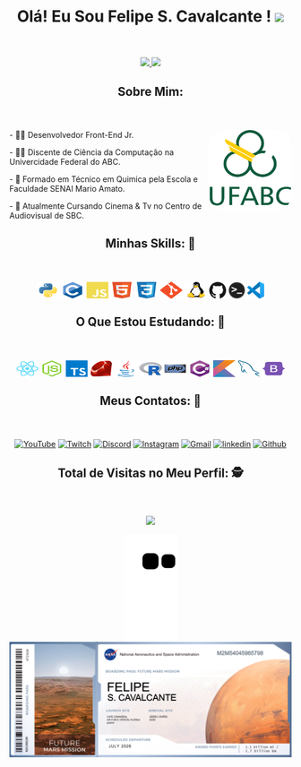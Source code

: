 <!DOCTYPE html>
<html>
 <body>
  <header>
   <h1 align="center">Olá! Eu Sou Felipe S. Cavalcante ! <img src="https://raw.githubusercontent.com/iampavangandhi/iampavangandhi/master/gifs/Hi.gif" width="30px"></h1>
  </header>

  <section align="center">
   <a href="https://github.com/felipsgami">
    <img height="180em" src="https://github-readme-stats.vercel.app/api?username=felipsgami&show_icons=true&theme=tokyonight&include_all_commits=true&count_private=true"/>
    <img height="180em" src="https://github-readme-stats.vercel.app/api/top-langs/?username=felipsgami&layout=compact&langs_count=10&theme=tokyonight"/>
   </a>
  </section>
 
  <section>
   <header>
    <h2 align="center">Sobre Mim:</h2>
   </header>
  <div style="display: inline_block"  >
   <img align="right" width="150" height="145" style="border-radius:30px;" src="foto.png?raw=true" />
   <p> - 👨‍💻 Desenvolvedor Front-End Jr.</p>
   <p> - 👨‍🎓 Discente de Ciência da Computação na Univercidade Federal do ABC. </p>
   <p> - 🧪 Formado em Técnico em Quimica pela Escola e Faculdade SENAI Mario Amato. </p>
   <p> - 🎥 Atualmente Cursando Cinema & Tv no Centro de Audiovisual de SBC. </p>
  </div>
  </section>

  <section>
   <header>
    <h2 align="center">Minhas Skills: 🧠</h2>
   </header>
  </section>
  <section align="center">
   <img align="center" title="Python" alt="Python" height="30" width="40" src="https://raw.githubusercontent.com/devicons/devicon/master/icons/python/python-original.svg">
   <img align="center" title="C" alt="C" height="30" width="40" src="https://raw.githubusercontent.com/devicons/devicon/master/icons/c/c-original.svg">
   <img align="center" title="Javascript" alt="Javascript" height="30" width="40" src="https://raw.githubusercontent.com/devicons/devicon/master/icons/javascript/javascript-plain.svg">
   <img align="center" title="HTML" alt="HTML" height="30" width="40" src="https://raw.githubusercontent.com/devicons/devicon/master/icons/html5/html5-original.svg">
   <img align="center" title="CSS" alt="CSS" height="30" width="40" src="https://raw.githubusercontent.com/devicons/devicon/master/icons/css3/css3-original.svg">
   <img align="center" title="Git" alt="Git" height="30" width="40" src="https://raw.githubusercontent.com/devicons/devicon/master/icons/git/git-original.svg">
   <img align="center" title="Linux" alt="linux" height="30" width="40" src="https://raw.githubusercontent.com/devicons/devicon/master/icons/linux/linux-original.svg">
   <img align="center" title="Github" alt="Github" height="30" width="30" src="https://raw.githubusercontent.com/github/explore/78df643247d429f6cc873026c0622819ad797942/topics/github/github.png">
   <img align="center" title="Terminal" alt="Terminal" height="30" width="30" src="https://raw.githubusercontent.com/github/explore/80688e429a7d4ef2fca1e82350fe8e3517d3494d/topics/terminal/terminal.png">
   <img align="center" title="VSCode" alt="VSCode" height="30" width="30" src="https://raw.githubusercontent.com/github/explore/80688e429a7d4ef2fca1e82350fe8e3517d3494d/topics/visual-studio-code/visual-studio-code.png">
  </section>

  <section>
   <header>
    <h2 align="center">O Que Estou Estudando: 📖</h2>
   </header>
  </section>
  <section align="center">
   <img align="center" title="React" alt="React" height="30" width="40" src="https://raw.githubusercontent.com/devicons/devicon/master/icons/react/react-original.svg">
   <img align="center" title="NodeJS" alt="NodeJS" height="30" width="40" src="https://raw.githubusercontent.com/devicons/devicon/master/icons/nodejs/nodejs-plain.svg">
   <img align="center" title="TypeScript" alt="TypeScript" height="30" width="40" src="https://raw.githubusercontent.com/devicons/devicon/master/icons/typescript/typescript-plain.svg">
   <img align="center" title="Ruby" alt="Ruby" height="30" width="40" src="https://raw.githubusercontent.com/devicons/devicon/master/icons/ruby/ruby-original.svg">
   <img align="center" title="Java" alt="Java" height="30" width="40" src="https://raw.githubusercontent.com/devicons/devicon/master/icons/java/java-original.svg">
   <img align="center" title="R" alt="R" height="30" width="40" src="https://raw.githubusercontent.com/devicons/devicon/master/icons/r/r-original.svg">
   <img align="center" title="PHP" alt="PHP" height="30" width="40" src="https://raw.githubusercontent.com/devicons/devicon/master/icons/php/php-original.svg">
   <img align="center" title="C#" alt="C#" height="30" width="40" src="https://raw.githubusercontent.com/devicons/devicon/master/icons/csharp/csharp-original.svg">
   <img align="center" title="Kotlin" alt="Kotlin" height="30" width="40" src="https://raw.githubusercontent.com/devicons/devicon/master/icons/kotlin/kotlin-original.svg">
   <img align="center" title="MySQL" alt="MySQL" height="30" width="40" src="https://raw.githubusercontent.com/devicons/devicon/master/icons/mysql/mysql-original.svg">
   <img align="center" title="Bootstrap" alt="Bootstrap" height="30" width="40" src="https://raw.githubusercontent.com/devicons/devicon/master/icons/bootstrap/bootstrap-plain.svg">
  </section>
  
  <section align="center">
   <header>
    <h2 align="center">Meus Contatos: 📱</h2>
   </header>
   <a href="https://www.youtube.com/" target="_blank"><img alt="YouTube" src="https://img.shields.io/badge/YouTube-FF0000?style=for-the-badge&logo=youtube&logoColor=white"></a>
   <a href="https://www.twitch.tv/" target="_blank"><img alt="Twitch" src="https://img.shields.io/badge/Twitch-9146FF?style=for-the-badge&logo=twitch&logoColor=white"></a>
   <a href="https://discord.gg/" target="_blank"><img alt="Discord" src="https://img.shields.io/badge/Discord-7289DA?style=for-the-badge&logo=discord&logoColor=white"></a> 
   <a href="https://www.instagram.com/Felipsgami"><img alt="Instagram" src="https://img.shields.io/badge/-Instagram-%23E4405F?style=for-the-badge&logo=instagram&logoColor=white"></a>
   <a href = "mailto:felipsgami@gmail.com"><img alt="Gmail" src="https://img.shields.io/badge/-Gmail-%23333?style=for-the-badge&logo=gmail&logoColor=white"></a>
   <a href="https://www.linkedin.com/in/felipescavalcante/" target="_blank"><img alt="linkedin" src="https://img.shields.io/badge/-LinkedIn-%230077B5?style=for-the-badge&logo=linkedin&logoColor=white"></a> 
   <a href="https://github.com/felipsgami" target="_blank"><img alt="Github" src="https://img.shields.io/badge/github-%23100000.svg?&style=for-the-badge&logo=github&logoColor=white"></a>
  </section>

  <section>
   <header>
    <h2 align="center">Total de Visitas no Meu Perfil: 🕵️</h2>
   </header>
   <p align="center"> 
    <img alingn="center" src="https://profile-counter.glitch.me/felipsgami/count.svg" />
   </p>
  </section>
 
  <section align="center"> 
   <img align="center" title="Snake" alt="Snake" src=https://github.com/rafaballerini/rafaballerini/blob/output/github-contribution-grid-snake.svg>
  </section>

  <section align="center">
   <img align="center" title="Nasa" alt="Nasa" src=https://github.com/Felipsgami/Felipsgami/blob/main/BoardingPass_MyNameOnFutureMission.png/>
  </section>
 </body>
</html>
